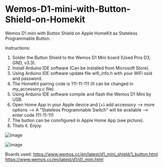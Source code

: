 # Wemos-D1-mini-with-Button-Shield-on-Homekit

Wemos D1 mini with Button Shield on Apple HomeKit as Stateless Programmable Button.

Instructions:
1. Solder the Button Shield to the Wemos D1 Mini board (Used Pins D3, GND, v3.3).
2. Install Arduino IDE software (Can be installed from Microsoft Store).
3. Using Arduino IDE software update file wifi_info.h with your WiFi ssid and password.
4. The HomeKit pairing code is 111-11-111 (It can be changed in my_accessory.c file).
5. Using Arduino IDE software compile and flash the Wemos D1 Mini by USB.
6. Open Home App in your Apple device and (+) add accessory --> more options --> A "Stateless Programmable Switch" will be available --> enter code 111-11-111
7. The button can be connfigured in Apple Home App (see picture).
8. Thats it. Enjoy.  

![image](https://github.com/StaRipper/Wemos-D1-mini-with-Button-Shield-on-Homekit/assets/22976153/34d2d08e-b1c6-4694-99aa-bc12b6fb1bda)


![image](https://github.com/StaRipper/Wemos-D1-mini-with-Button-Shield-on-Homekit/assets/22976153/2871f31a-4c53-4d8c-91a7-d4a618add1ab)


Boards used:
https://www.wemos.cc/en/latest/d1_mini_shield/1_button.html
https://www.wemos.cc/en/latest/d1/d1_mini.html
